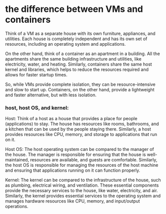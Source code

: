 # the difference between VMs and containers

Think of a VM as a separate house with its own furniture, appliances, and utilities. Each house is completely independent and has its own set of resources, including an operating system and applications.

On the other hand, think of a container as an apartment in a building. All the apartments share the same building infrastructure and utilities, like electricity, water, and heating. Similarly, containers share the same host kernel and libraries, which helps to reduce the resources required and allows for faster startup times.

So, while VMs provide complete isolation, they can be resource-intensive and slow to start up. Containers, on the other hand, provide a lightweight and faster alternative, but with less isolation.

### host, host OS, and kernel:

Host: Think of a host as a house that provides a place for people (applications) to stay. The house has resources like rooms, bathrooms, and a kitchen that can be used by the people staying there. Similarly, a host provides resources like CPU, memory, and storage to applications that run on it.

Host OS: The host operating system can be compared to the manager of the house. The manager is responsible for ensuring that the house is well-maintained, resources are available, and guests are comfortable. Similarly, the host OS is responsible for managing the resources of the host machine and ensuring that applications running on it can function properly.

Kernel: The kernel can be compared to the infrastructure of the house, such as plumbing, electrical wiring, and ventilation. These essential components provide the necessary services to the house, like water, electricity, and air. Similarly, the kernel provides essential services to the operating system and manages hardware resources like CPU, memory, and input/output operations.